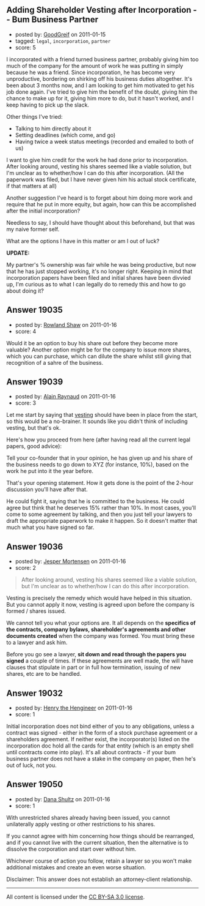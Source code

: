 ## Adding Shareholder Vesting after Incorporation -- Bum Business Partner

- posted by: [GoodGreif](https://stackexchange.com/users/-1/3163-goodgreif) on 2011-01-15
- tagged: `legal`, `incorporation`, `partner`
- score: 5

I incorporated with a friend turned business partner, probably giving him too much of the company for the amount of work he was putting in simply because he was a friend. Since incorporation, he has become very unproductive, bordering on shirking off his business duties altogether. It's been about 3 months now, and I am looking to get him motivated to get his job done again. I've tried to give him the benefit of the doubt, giving him the chance to make up for it, giving him more to do, but it hasn't worked, and I keep having to pick up the slack.

Other things I've tried:

 - Talking to him directly about it
 - Setting deadlines (which come, and go)
 - Having twice a week status meetings (recorded and emailed to both of us)

I want to give him credit for the work he had done prior to incorporation. After looking around, vesting his shares seemed like a viable solution, but I'm unclear as to whether/how I can do this after incorporation. (All the paperwork was filed, but I have never given him his actual stock certificate, if that matters at all)

Another suggestion I've heard is to forget about him doing more work and require that he put in more equity, but again, how can this be accomplished after the initial incorporation?

Needless to say, I should have thought about this beforehand, but that was my naive former self.

What are the options I have in this matter or am I out of luck?

**UPDATE:**

My partner's % ownership was fair while he was being productive, but now that he has just stopped working, it's no longer right. Keeping in mind that incorporation papers have been filed and initial shares have been divvied up, I'm curious as to what I can legally do to remedy this and how to go about doing it? 


## Answer 19035

- posted by: [Rowland Shaw](https://stackexchange.com/users/-1/5652-rowland-shaw) on 2011-01-16
- score: 4

Would it be an option to buy his share out before they become more valuable? Another option might be for the company to issue more shares, which you can purchase, which can dilute the share whilst still giving that recognition of a sahre of the business.


## Answer 19039

- posted by: [Alain Raynaud](https://stackexchange.com/users/-1/502-alain-raynaud) on 2011-01-16
- score: 3

<p>Let me start by saying that <a href="http://blog.fairsoftware.net/2009/02/11/reward-performance-with-vesting/" rel="nofollow">vesting</a> should have been in place from the start, so this would be a no-brainer. It sounds like you didn't think of including vesting, but that's ok.</p>

<p>Here's how you proceed from here (after having read all the current legal papers, good advice):</p>

<p>Tell your co-founder that in your opinion, he has given up and his share of the business needs to go down to XYZ (for instance, 10%), based on the work he put into it the year before.</p>

<p>That's your opening statement. How it gets done is the point of the 2-hour discussion you'll have after that.</p>

<p>He could fight it, saying that he is committed to the business. He could agree but think that he deserves 15% rather than 10%. In most cases, you'll come to some agreement by talking, and then you just tell your lawyers to draft the appropriate paperwork to make it happen. So it doesn't matter that much what you have signed so far.</p>



## Answer 19036

- posted by: [Jesper Mortensen](https://stackexchange.com/users/-1/1261-jesper-mortensen) on 2011-01-16
- score: 2

> After looking around, vesting his shares seemed like a viable solution, but I'm unclear as to whether/how I can do this after incorporation.

Vesting is precisely the remedy which would have helped in this situation. But you cannot apply it now, vesting is agreed upon before the company is formed / shares issued.

We cannot tell you what your options are. It all depends on the **specifics of the contracts, company bylaws, shareholder's agreements and other documents created** when the company was formed. You must bring these to a lawyer and ask him.

Before you go see a lawyer, **sit down and read through the papers you signed** a couple of times. If these agreements are well made, the will have clauses that stipulate in part or in full how termination, issuing of new shares, etc are to be handled.


## Answer 19032

- posted by: [Henry the Hengineer](https://stackexchange.com/users/-1/1692-henry-the-hengineer) on 2011-01-16
- score: 1

Initial incorporation does not bind either of you to any obligations, unless a contract was signed - either in the form of a stock purchase agreement or a shareholders agreement. If neither exist, the incorporator(s) listed on the incorporation doc hold all the cards for that entity (which is an empty shell until contracts come into play). It's all about contracts - if your bum business partner does not have a stake in the company on paper, then he's out of luck, not you.


## Answer 19050

- posted by: [Dana Shultz](https://stackexchange.com/users/-1/1841-dana-shultz) on 2011-01-16
- score: 1

With unrestricted shares already having been issued, you cannot unilaterally apply vesting or other restrictions to his shares.

If you cannot agree with him concerning how things should be rearranged, and if you cannot live with the current situation, then the alternative is to dissolve the corporation and start over without him.

Whichever course of action you follow, retain a lawyer so you won't make additional mistakes and create an even worse situation.

Disclaimer: This answer does not establish an attorney-client relationship.



---

All content is licensed under the [CC BY-SA 3.0 license](https://creativecommons.org/licenses/by-sa/3.0/).
